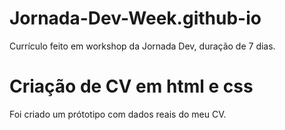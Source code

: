 # Jornada-Dev-Week.github-io
Currículo feito em workshop da Jornada Dev, duração de 7 dias. 

# Criação de CV em html e css
  Foi criado um prótotipo com dados reais do meu CV.
